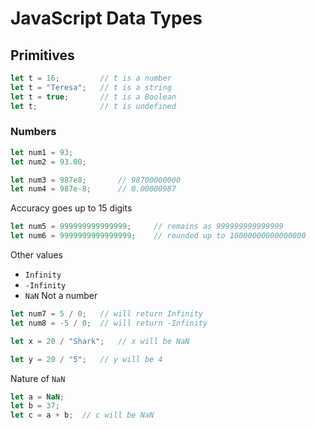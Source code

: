 # JavaScript Data Types

## Primitives
```js
let t = 16;			// t is a number
let t = "Teresa";	// t is a string
let t = true;		// t is a Boolean
let t;				// t is undefined
```

### Numbers

```js
let num1 = 93;
let num2 = 93.00;

let num3 = 987e8;		// 98700000000
let num4 = 987e-8;		// 0.00000987
```

Accuracy goes up to 15 digits

```js
let num5 = 999999999999999;		// remains as 999999999999999
let num6 = 9999999999999999;	// rounded up to 10000000000000000
```

Other values
- `Infinity`
- `-Infinity`
- `NaN` Not a number

```js
let num7 = 5 / 0;	// will return Infinity
let num8 = -5 / 0;	// will return -Infinity

let x = 20 / "Shark";	// x will be NaN

let y = 20 / "5";	// y will be 4
```

Nature of `NaN`

```js
let a = NaN;
let b = 37;
let c = a + b; 	// c will be NaN
```
